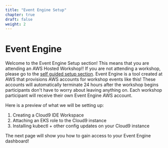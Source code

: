 ```yaml
---
title: "Event Engine Setup"
chapter: true
draft: false
weight: 2
---
```


# Event Engine

Welcome to the Event Engine Setup section! This means that you are attending an AWS Hosted Workshop!! If you are not attending a workshop, please go to the [self guided setup section](030_aws_setup_for_hosting_kong.html"). Event Engine is a tool created at AWS that provisions AWS accounts for workshop events like this! These accounts will automatically terminate 24 hours after the workshop begins participants don't have to worry about leaving anything on. Each workshop participant will receive their own Event Engine AWS account. 

Here is a preview of what we will be setting up:

1. Creating a Cloud9 IDE Workspace
1. Attaching an EKS role to the Cloud9 instance
1. Installing kubectl + other config updates on your Cloud9 instance

The next page will show you how to gain access to your Event Engine dashboard!
